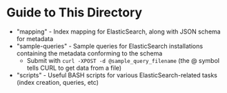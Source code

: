 # Guide to This Directory

* "mapping" - Index mapping for ElasticSearch, along with JSON schema for metadata
* "sample-queries" - Sample queries for ElasticSearch installations containing the metadata conforming to the schema
    * Submit with ```curl -XPOST -d @sample_query_filename``` (the @ symbol tells CURL to get data from a file)
* "scripts" - Useful BASH scripts for various ElasticSearch-related tasks (index creation, queries, etc)
